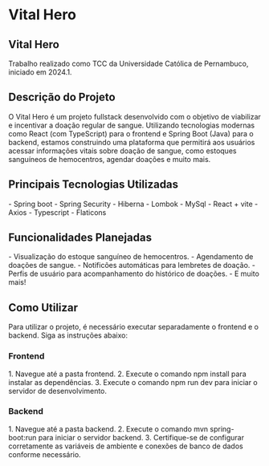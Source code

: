 # Vital Hero

<h2>Vital Hero</h2>
Trabalho realizado como TCC da Universidade Católica de Pernambuco, iniciado em 2024.1.

<h2>Descrição do Projeto</h2>
O Vital Hero é um projeto fullstack desenvolvido com o objetivo de viabilizar e incentivar a doação regular de sangue. Utilizando tecnologias modernas como React (com TypeScript) para o frontend e Spring Boot (Java) para o backend, estamos construindo uma plataforma que permitirá aos usuários acessar informações vitais sobre doação de sangue, como estoques sanguíneos de hemocentros, agendar doações e muito mais.

<h2>Principais Tecnologias Utilizadas</h2>
  - Spring boot
  - Spring Security
  - Hiberna
  - Lombok
  - MySql
  - React + vite
  - Axios
  - Typescript
  - Flaticons

<h2>Funcionalidades Planejadas</h2>
  - Visualização do estoque sanguíneo de hemocentros.
  - Agendamento de doações de sangue.
  - Notificões automáticas para lembretes de doação.
  - Perfis de usuário para acompanhamento do histórico de doações.
  - E muito mais!

<h2>Como Utilizar</h2>
Para utilizar o projeto, é necessário executar separadamente o frontend e o backend. Siga as instruções abaixo:

<h3>Frontend</h3>
  1. Navegue até a pasta frontend.
  2. Execute o comando npm install para instalar as dependências.
  3. Execute o comando npm run dev para iniciar o servidor de desenvolvimento.

<h3>Backend</h3>
  1. Navegue até a pasta backend.
  2. Execute o comando mvn spring-boot:run para iniciar o servidor backend.
  3. Certifique-se de configurar corretamente as variáveis de ambiente e conexões de banco de dados conforme necessário.
